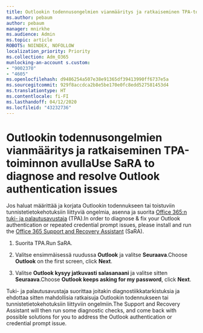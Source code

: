 ```yaml
---
title: Outlookin todennusongelmien vianmääritys ja ratkaiseminen TPA-toiminnon avulla
ms.author: pebaum
author: pebaum
manager: mnirkhe
ms.audience: Admin
ms.topic: article
ROBOTS: NOINDEX, NOFOLLOW
localization_priority: Priority
ms.collection: Adm_O365
munlocking-an-account s.custom:
- "9002370"
- "4605"
ms.openlocfilehash: d9486254a507e38e91365df39413990ff6737e5a
ms.sourcegitcommit: 929f8accdca2b8e5be170e0fc8edd527581453d4
ms.translationtype: HT
ms.contentlocale: fi-FI
ms.lasthandoff: 04/12/2020
ms.locfileid: "43232736"
---
```

# <a name="use-sara-to-diagnose-and-resolve-outlook-authentication-issues"></a><span data-ttu-id="0ac95-102">Outlookin todennusongelmien vianmääritys ja ratkaiseminen TPA-toiminnon avulla</span><span class="sxs-lookup"><span data-stu-id="0ac95-102">Use SaRA to diagnose and resolve Outlook authentication issues</span></span>

<span data-ttu-id="0ac95-103">Jos haluat määrittää ja korjata Outlookin todennukseen tai toistuviin tunnistetietokehotuksiin liittyviä ongelmia, asenna ja suorita [Office 365:n tuki- ja palautusavustaja](https://diagnostics.office.com/#/) (TPA).</span><span class="sxs-lookup"><span data-stu-id="0ac95-103">In order to diagnose & fix your Outlook authentication or repeated credential prompt issues, please install and run the [Office 365 Support and Recovery Assistant](https://diagnostics.office.com/#/) (SaRA).</span></span>

1. <span data-ttu-id="0ac95-104">Suorita TPA.</span><span class="sxs-lookup"><span data-stu-id="0ac95-104">Run SaRA.</span></span>

2. <span data-ttu-id="0ac95-105">Valitse ensimmäisessä ruudussa **Outlook** ja valitse **Seuraava**.</span><span class="sxs-lookup"><span data-stu-id="0ac95-105">Choose **Outlook** on the first screen, click **Next**.</span></span>

3. <span data-ttu-id="0ac95-106">Valitse **Outlook kysyy jatkuvasti salasanaani** ja valitse sitten **Seuraava**.</span><span class="sxs-lookup"><span data-stu-id="0ac95-106">Choose **Outlook keeps asking for my password**, click **Next**.</span></span>

<span data-ttu-id="0ac95-107">Tuki- ja palautusavustaja suorittaa joitakin diagnostiikkatarkistuksia ja ehdottaa sitten mahdollisia ratkaisuja Outlookin todennukseen tai tunnistetietokehotuksiin liittyviin ongelmiin.</span><span class="sxs-lookup"><span data-stu-id="0ac95-107">The Support and Recovery Assistant will then run some diagnostic checks, and come back with possible solutions for you to address the Outlook authentication or credential prompt issue.</span></span>
